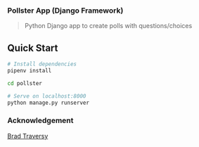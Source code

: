 ### Pollster App (Django Framework)

> Python Django app to create polls with questions/choices


## Quick Start

``` bash
# Install dependencies
pipenv install

cd pollster

# Serve on localhost:8000
python manage.py runserver
```

### Acknowledgement
[Brad Traversy](https://github.com/bradtraversy)